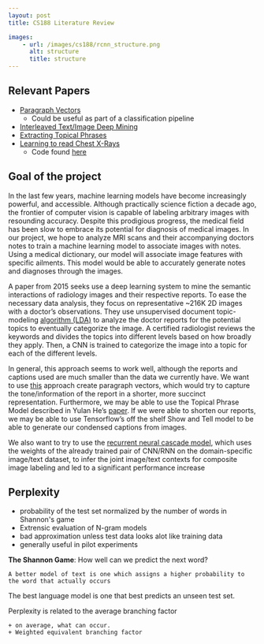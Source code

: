 ```yaml
---
layout: post
title: CS188 Literature Review

images:
    - url: /images/cs188/rcnn_structure.png
      alt: structure
      title: structure
---
```


## Relevant Papers
+ [Paragraph Vectors](http://proceedings.mlr.press/v32/le14.pdf)
    + Could be useful as part of a classification pipeline
+ [Interleaved Text/Image Deep Mining](www.cs.jhu.edu/~lelu/publication/cvpr15_0371.pdf)
+ [Extracting Topical Phrases](http://dl.acm.org/citation.cfm?id=3016316)
+ [Learning to read Chest X-Rays](https://arxiv.org/pdf/1603.08486.pdf)
    + Code found [here](https://github.com/khcs/learning-to-read) 

## Goal of the project
	
In the last few years, machine learning models have become increasingly powerful, and accessible. Although practically science fiction a decade ago, the frontier of computer vision is capable of labeling arbitrary images with resounding accuracy. Despite this prodigious progress, the medical field has been slow to embrace its potential for diagnosis of medical images. In our project, we hope to analyze MRI scans and their accompanying doctors notes to train a machine learning model to associate images with notes. Using a medical dictionary, our model will associate image features with specific ailments. This model would be able to accurately generate notes and diagnoses through the images. 

A paper from 2015 seeks use a deep learning system to mine the semantic interactions of radiology images and their respective reports. To ease the necessary data analysis, they focus on representative ~216K 2D images with a doctor’s observations.  They use unsupervised document topic-modeling [algorithm (LDA)](https://en.wikipedia.org/wiki/Latent_Dirichlet_allocation) to analyze the doctor reports for the potential topics to eventually categorize the image. A certified radiologist reviews the keywords and divides the topics into different levels based on how broadly they apply. Then, a CNN is trained to categorize the image into a topic for each of the different levels.

In general, this approach seems to work well, although the reports and captions used are much smaller than the data we currently have. We want to use [this](http://proceedings.mlr.press/v32/le14.pdf) approach create paragraph vectors, which would try to capture the tone/information of the report in a shorter, more succinct representation. Furthermore, we may be able to use the Topical Phrase Model described in Yulan He’s [paper](https://arxiv.org/pdf/1603.08486.pd). If we were able to shorten our reports, we may be able to use Tensorflow’s off the shelf Show and Tell model to be able to generate our condensed captions from images.

We also want to try to use the [recurrent neural cascade model](https://arxiv.org/pdf/1603.08486.pdf), which uses the weights of the already trained pair of CNN/RNN on the domain-specific image/text dataset, to infer the joint image/text contexts for composite image labeling and led to a significant performance increase

## Perplexity
+ probability of the test set normalized by the number of words in Shannon's game
+ Extrensic evaluation of N-gram models
+ bad approximation unless test data looks alot like training data
+ generally useful in pilot experiments

**The Shannon Game**: How well can we predict the next word?

    A better model of text is one which assigns a higher probability to the word that actually occurs

The best language model is one that best predicts an unseen test set. 

Perplexity is related to the average branching factor

    + on average, what can occur.
    + Weighted equivalent branching factor

